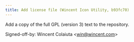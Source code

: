 ```yaml
---
title: Add license file (Wincent Icon Utility, b93fc70)
---
```


Add a copy of the full GPL (version 3) text to the repository.

Signed-off-by: Wincent Colaiuta &lt;win@wincent.com&gt;
